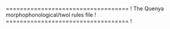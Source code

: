 =================================== !
The Quenya morphophonological/twol rules file !
=================================== !













































